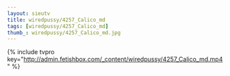 ```yaml
--- 
layout: sieutv
title: wiredpussy/4257_Calico_md
tags: [wiredpussy/4257_Calico_md]
thumb_: wiredpussy/4257_Calico_md.jpg
---
```

{% include tvpro key="http://admin.fetishbox.com/_content/wiredpussy/4257_Calico_md.mp4" %} 
